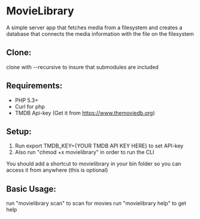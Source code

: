 MovieLibrary
============

A simple server app that fetches media from a filesystem and creates a database that connects the media information with the file on the filesystem

Clone:
-----
clone with --recursive to insure that submodules are included

Requirements:
------------

* PHP 5.3+
* Curl for php
* TMDB Api-key (Get it from https://www.themoviedb.org)

Setup:
-----

1. Run export TMDB_KEY={YOUR TMDB API KEY HERE} to set API-key
2. Also run "chmod +x movielibrary" in order to run the CLI

You should add a shortcut to movielibrary in your bin folder so you can access it from anywhere (this is optional)

Basic Usage:
-----------

run "movielibrary scan" to scan for movies
run "movielibrary help" to get help
